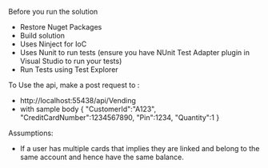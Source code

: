 Before you run the solution
- Restore Nuget Packages
- Build solution
- Uses Ninject for IoC
- Uses Nunit to run tests (ensure you have NUnit Test Adapter plugin in Visual Studio to run your tests)
- Run Tests using Test Explorer

To Use the api, make a post request to :
- http://localhost:55438/api/Vending
- with sample body
        {
          "CustomerId":"A123",
          "CreditCardNumber":1234567890,
          "Pin":1234,
          "Quantity":1
        }
 
 
Assumptions:
- If a user has multiple cards that implies they are linked and belong to the same account and hence have the same balance.
